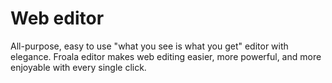 # Web editor
All-purpose, easy to use "what you see is what you get" editor with elegance. Froala editor makes web editing easier, more powerful, and more enjoyable with every single click.
